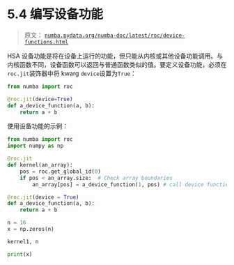 # 5.4 编写设备功能

> 原文： [`numba.pydata.org/numba-doc/latest/roc/device-functions.html`](http://numba.pydata.org/numba-doc/latest/roc/device-functions.html)

HSA 设备功能是将在设备上运行的功能，但只能从内核或其他设备功能调用。与内核函数不同，设备函数可以返回与普通函数类似的值。要定义设备功能，必须在`roc.jit`装饰器中将 kwarg `device`设置为`True`：

```py
from numba import roc

@roc.jit(device=True)
def a_device_function(a, b):
    return a + b

```

使用设备功能的示例：

```py
from numba import roc
import numpy as np

@roc.jit
def kernel(an_array):
    pos = roc.get_global_id(0)
    if pos < an_array.size:  # Check array boundaries
        an_array[pos] = a_device_function(1, pos) # call device function

@roc.jit(device = True)
def a_device_function(a, b):
    return a + b

n = 16
x = np.zeros(n)

kernel1, n

print(x)

```
